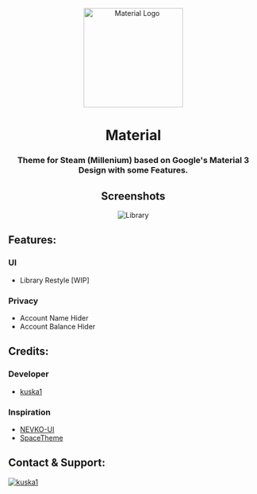 <p align="center">
    <a href="https://github.com/kuska1/Material-Theme/">
        <picture>
          <img src="https://github.com/kuska1/Material-Theme/blob/main/github/logo.svg?raw=true" alt="Material Logo" width="200">
        </picture>
    </a>
</p>

<div align="center">

# Material
### Theme for Steam (Millenium) based on Google's Material 3 Design with some Features.

## Screenshots
![Library](https://github.com/kuska1/Material-Theme/blob/main/github/s_library.jpg?raw=true)

</div>

## Features:
### UI
* Library Restyle [WIP]
### Privacy
* Account Name Hider
* Account Balance Hider

## Credits:
### Developer
* [kuska1](https://github.com/kuska1)
### Inspiration
* [NEVKO-UI](https://github.com/dotFelixan/NEVKO-UI)
* [SpaceTheme](https://github.com/SpaceTheme/Steam)

## Contact & Support:
[![kuska1](https://img.shields.io/badge/kuska1-blue?style=for-the-badge&logo=githubsponsors&logoColor=white)](https://kuska1.github.io)
